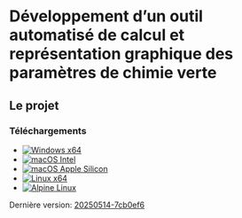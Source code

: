 # Développement d’un outil automatisé de calcul et représentation graphique des paramètres de chimie verte

## Le projet



### Téléchargements
- [![Windows x64](https://img.shields.io/badge/Windows%20x64-Télécharger-blue)](https://github.com/haleczander/AP4_PROJET_RECHERCHE/releases/download/20250514-7cb0ef6/metrique_chimie_verte-20250514-7cb0ef6-win-x64.zip)
- [![macOS Intel](https://img.shields.io/badge/macOS%20Intel-Télécharger-blue)](https://github.com/haleczander/AP4_PROJET_RECHERCHE/releases/download/20250514-7cb0ef6/metrique_chimie_verte-20250514-7cb0ef6-macos-x64.zip)
- [![macOS Apple Silicon](https://img.shields.io/badge/macOS%20Apple%20Silicon-Télécharger-blue)](https://github.com/haleczander/AP4_PROJET_RECHERCHE/releases/download/20250514-7cb0ef6/metrique_chimie_verte-20250514-7cb0ef6-macos-arm64.zip)
- [![Linux x64](https://img.shields.io/badge/Linux%20x64-Télécharger-blue)](https://github.com/haleczander/AP4_PROJET_RECHERCHE/releases/download/20250514-7cb0ef6/metrique_chimie_verte-20250514-7cb0ef6-linux-x64.zip)
- [![Alpine Linux](https://img.shields.io/badge/Alpine-Télécharger-blue)](https://github.com/haleczander/AP4_PROJET_RECHERCHE/releases/download/20250514-7cb0ef6/metrique_chimie_verte-20250514-7cb0ef6-alpine-x64.zip)

Dernière version: [20250514-7cb0ef6](https://github.com/haleczander/AP4_PROJET_RECHERCHE/releases/tag/20250514-7cb0ef6)
